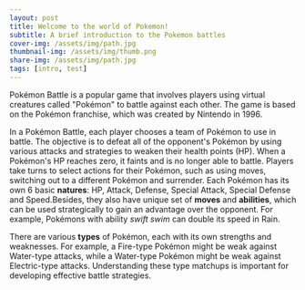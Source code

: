 ```yaml
---
layout: post
title: Welcome to the world of Pokemon!
subtitle: A brief introduction to the Pokemon battles
cover-img: /assets/img/path.jpg
thumbnail-img: /assets/img/thumb.png
share-img: /assets/img/path.jpg
tags: [intro, test]
---
```


Pokémon Battle is a popular game that involves players using virtual creatures called "Pokémon" to battle against each other. The game is based on the Pokémon franchise, which was created by Nintendo in 1996.

In a Pokémon Battle, each player chooses a team of Pokémon to use in battle. The objective is to defeat all of the opponent's Pokémon by using various attacks and strategies to weaken their health points (HP). When a Pokémon's HP reaches zero, it faints and is no longer able to battle. Players take turns to select actions for their Pokémon, such as using moves, switching out to a different Pokémon and surrender. Each Pokémon has its own 6 basic **natures**: HP, Attack, Defense, Special Attack, Special Defense and Speed.Besides, they also have unique set of **moves** and **abilities**, which can be used strategically to gain an advantage over the opponent. For example, Pokémons with ability _swift swim_ can double its speed in Rain.

There are various **types** of Pokémon, each with its own strengths and weaknesses. For example, a Fire-type Pokémon might be weak against Water-type attacks, while a Water-type Pokémon might be weak against Electric-type attacks. Understanding these type matchups is important for developing effective battle strategies.

